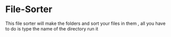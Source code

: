 # File-Sorter
This file sorter will make the folders and sort your files in them , all you have to do is type the name of the directory run it 
